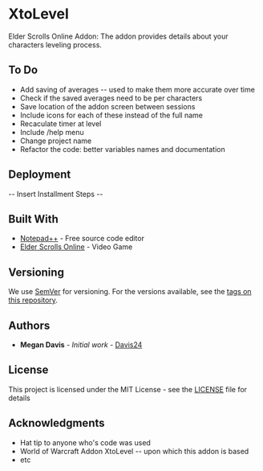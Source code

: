 # XtoLevel

Elder Scrolls Online Addon: The addon provides details about your characters leveling process.

## To Do

* Add saving of averages -- used to make them more accurate over time
* Check if the saved averages need to be per characters
* Save location of the addon screen between sessions
* Include icons for each of these instead of the full name
* Recaculate timer at level
* Include /help menu
* Change project name
* Refactor the code: better variables names and documentation

## Deployment

-- Insert Installment Steps --

## Built With

* [Notepad++](https://notepad-plus-plus.org/) - Free source code editor
* [Elder Scrolls Online](http://www.elderscrollsonline.com/en-us/agegate) - Video Game

## Versioning

We use [SemVer](http://semver.org/) for versioning. For the versions available, see the [tags on this repository](https://github.com/your/project/tags). 

## Authors

* **Megan Davis** - *Initial work* - [Davis24](https://github.com/Davis24)


## License

This project is licensed under the MIT License - see the [LICENSE](LICENSE) file for details

## Acknowledgments

* Hat tip to anyone who's code was used
* World of Warcraft Addon XtoLevel -- upon which this addon is based
* etc

